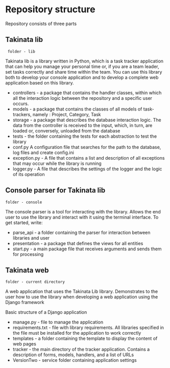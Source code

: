 # Repository structure #

Repository consists of three parts

## Takinata lib ##

```
 folder - lib
```

Takinata lib is a library written in Python, which is a task tracker 
application that can help you manage your personal time or, if you are a 
team leader, set tasks correctly and share time within the team. 
You can use this library both to develop your console application and to 
develop a complete web application based on this library.

- controllers - a package that contains the handler classes, within which all the interaction logic between the repository and a specific user occurs.
- models - a package that contains the classes of all models of task-trackers, namely : Project, Category, Task
- storage - a package that describes the database interaction logic. The data from the controller is received to the
input, which, in turn, are loaded or, conversely, unloaded from the database
- tests - the folder containing the tests for each abstraction to test the library
- conf.py A configuration file that searches for the path to the database, log files and create config.ini
- exception.py - A file that contains a list and description of all exceptions that may occur while the library is running
- logger.py - A file that describes the settings of the logger and the logic of its operation

## Console parser for Takinata lib ##
```
folder - console
```    
The console parser is a tool for interacting with the library. Allows the end user to use the library and interact with it using the terminal interface. To get started, write:

- parse_api - a folder containing the parser for interaction between libraries and user
- presentation - a package that defines the views for all entities
- start.py - a main package file that receives arguments and sends them for processing

## Takinata web ##
```
folder - current directory
```
A web application that uses the Takinata Lib library. Demonstrates to the user how to use the library when developing a web application using the Django framework


Basic structure of a Django application
- manage.py - file to manage the application
- requirements.txt - file with library requirements. All libraries specified in the file must be installed for the application to work correctly
- templates - a folder containing the template to display the content of web pages
- tracker - the main directory of the tracker application. Contains a description of forms, models, handlers, and a list of URLs
- VersionTwo - service folder containing application settings